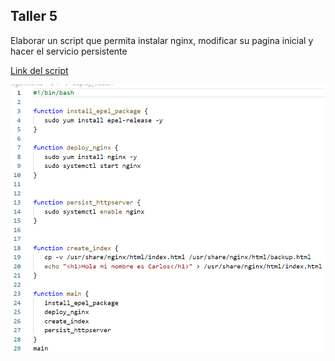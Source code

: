 ## Taller 5
Elaborar un script  que permita instalar nginx, modificar su pagina inicial y hacer el servicio persistente

<a href="./deploy_web.sh">Link del script</a>

<img src="./script_img.PNG" />